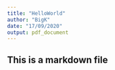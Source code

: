 ```yaml
---
title: "HelloWorld"
author: "BigK"
date: "17/09/2020"
output: pdf_document
---
```



## This is a markdown file



